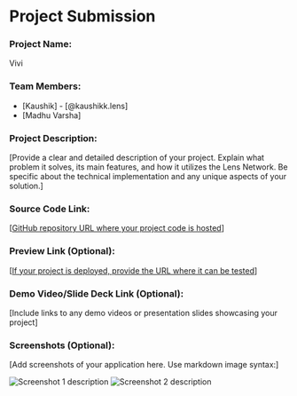 # Project Submission

### Project Name:
Vivi

### Team Members:
- [Kaushik] - [@kaushikk.lens]
- [Madhu Varsha]
<!-- Add more team members if needed, up to 4 members -->

### Project Description:
[Provide a clear and detailed description of your project. Explain what problem it solves, its main features, and how it utilizes the Lens Network. Be specific about the technical implementation and any unique aspects of your solution.]

### Source Code Link:
[[GitHub repository URL where your project code is hosted](https://github.com/KaushikKC/Vivi)]

### Preview Link (Optional):
[[If your project is deployed, provide the URL where it can be tested](https://vivi-lens-app.vercel.app/)]

### Demo Video/Slide Deck Link (Optional):
[Include links to any demo videos or presentation slides showcasing your project]

### Screenshots (Optional):
[Add screenshots of your application here. Use markdown image syntax:]

![Screenshot 1 description](url-to-screenshot-1)
![Screenshot 2 description](url-to-screenshot-2)